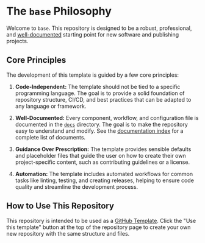 # The `base` Philosophy

Welcome to `base`. This repository is designed to be a robust, professional, and [well-documented](./README.md) starting point for new software and publishing projects.

## Core Principles

The development of this template is guided by a few core principles:

1.  **Code-Independent:** The template should not be tied to a specific programming language. The goal is to provide a solid foundation of repository structure, CI/CD, and best practices that can be adapted to any language or framework.

2.  **Well-Documented:** Every component, workflow, and configuration file is documented in the [`docs`](./) directory. The goal is to make the repository easy to understand and modify. See the [documentation index](./README.md) for a complete list of documents.

3.  **Guidance Over Prescription:** The template provides sensible defaults and placeholder files that guide the user on how to create their own project-specific content, such as contributing guidelines or a license.

4.  **Automation:** The template includes automated workflows for common tasks like linting, testing, and creating releases, helping to ensure code quality and streamline the development process.

## How to Use This Repository

This repository is intended to be used as a [GitHub Template](https://docs.github.com/en/repositories/creating-a-repository-on-github/creating-a-repository-from-a-template). Click the "Use this template" button at the top of the repository page to create your own new repository with the same structure and files.
